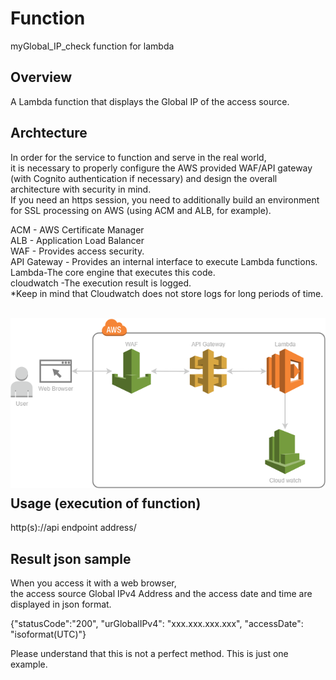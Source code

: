 # Function

myGlobal_IP_check function for lambda<br />

## Overview

A Lambda function that displays the Global IP of the access source.<br />

## Archtecture

In order for the service to function and serve in the real world,<br />
it is necessary to properly configure the AWS provided WAF/API gateway (with Cognito authentication if necessary) and design the overall architecture with security in mind.<br />
If you need an https session, you need to additionally build an environment for SSL processing on AWS (using ACM and ALB, for example).<br />

ACM - AWS Certificate Manager<br />
ALB - Application Load Balancer<br />
WAF - Provides access security.<br />
API Gateway - Provides an internal interface to execute Lambda functions.<br />
Lambda-The core engine that executes this code.<br />
cloudwatch -The execution result is logged.<br />
  *Keep in mind that Cloudwatch does not store logs for long periods of time. <br />

<br />
<img src = './images/Architecture diagram-cw.png' align=left>
<br /><br /><br /><br /><br /><br /><br /><br /><br /><br /><br /><br /><br /><br /><br />

## Usage (execution of function)

http(s)://api endpoint address/<br />

## Result json sample

When you access it with a web browser,<br />
the access source Global IPv4 Address and the access date and time are displayed in json format.<br />

{"statusCode":"200", "urGlobalIPv4": "xxx.xxx.xxx.xxx", "accessDate": "isoformat(UTC)"} <br />

Please understand that this is not a perfect method.
This is just one example.
